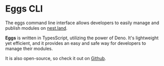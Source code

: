 # Eggs CLI
The eggs command line interface allows developers to easily manage and publish modules on [nest.land](https://nest.land).

**Eggs** is written in TypesScript, utilizing the power of Deno. It's lightweight yet efficient, and it provides an easy and safe way for developers to manage their modules.

It is also open-source, so check it out on [Github](https://github.com/nestdotland).